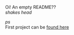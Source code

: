 Oi! An empty README??  
*shakes head*  

_ps_   
First project can be [found here](https://pastelprism.github.io/skillshare-fullstack-development/tech-store/)  

